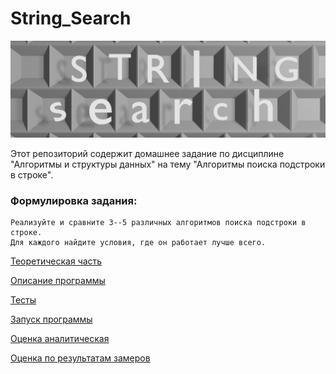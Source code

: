 # String_Search

![header](/img/header.png)

Этот репозиторий содержит домашнее задание по дисциплине "Алгоритмы и структуры данных" на тему "Алгоритмы поиска подстроки в строке".

### Формулировка задания:
```
Реализуйте и сравните 3--5 различных алгоритмов поиска подстроки в строке.
Для каждого найдите условия, где он работает лучше всего.
```

[Теоретическая часть](./theory.md)

[Описание программы](./description.md)

[Тесты](./tests.md)

[Запуск программы](./launching.md)

[Оценка аналитическая](./theoretical_evaluation.md)

[Оценка по результатам замеров](./practical_evaluation.md)
